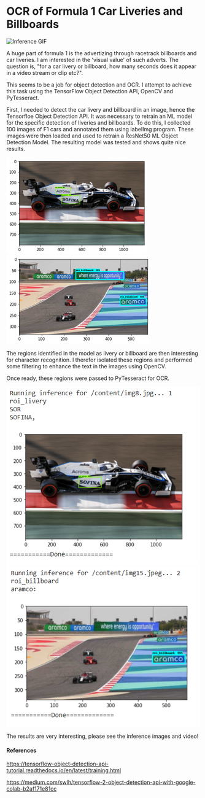 # OCR of Formula 1 Car Liveries and Billboards
![Inference GIF](MonzaInferenceSmallGIF.gif)

A huge part of formula 1 is the advertizing through racetrack billboards and car liveries. I am interested in the 'visual value' of such adverts. The question is, "for a car livery or billboard, how many seconds does it appear in a video stream or clip etc?".

This seems to be a job for object detection and OCR. I attempt to achieve this task using the TensorFlow Object Detection API, OpenCV and PyTesseract.

First, I needed to detect the car livery and billboard in an image, hence the Tensorfloe Object Detection API. It was necessary to retrain an ML model for the specific detection of liveries and billboards. To do this, I collected 100 images of F1 cars and annotated them using labelImg program. These images were then loaded and used to retrain a ResNet50 ML Object Detection Model. The resulting model was tested and shows quite nice results.

![Inferences](williamsInference.png) ![Inferences2](aramcoInference.png)


The regions identified in the model as livery or billboard are then interesting for character recognition. I therefor isolated these regions and performed some filtering to enhance the text in the images using OpenCV.

Once ready, these regions were passed to PyTesseract for OCR. 

![OCR1](williamsOCR.png) ![OCR2](aramcoOCR.png)

The results are very interesting, please see the inference images and video!


#### References
https://tensorflow-object-detection-api-tutorial.readthedocs.io/en/latest/training.html

https://medium.com/swlh/tensorflow-2-object-detection-api-with-google-colab-b2af171e81cc
